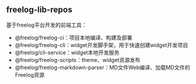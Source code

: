 ## freelog-lib-repos

基于freelog平台开发的前端工具：

- @freelog/freelog-ci：项目本地编译、构建及部署
- @freelog/freelog-cli：widget开发脚手架，用于快速创建widget开发项目
- @freelog/cli-service：widget本地开发服务
- @freelog/freelog-scripts：theme、widget资源发布
- @freelog/freelog-markdown-parser：MD文件Web编译、加载MD文件的Freelog资源

